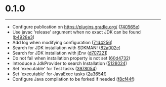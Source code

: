 # 0.1.0
***

- Configure publication on https://plugins.gradle.org/ ([740565e](http://github.com/jcgay/gradle-jdk-chooser-plugin/commit/740565e16811437e2c1fc51ed33384e6f5782563))
- Use javac 'release' argument when no exact JDK can be found ([b4928e3](http://github.com/jcgay/gradle-jdk-chooser-plugin/commit/b4928e31815bc22138d83ee9c0c8e44743301ba0))
- Add log when modifying configuration ([71d4256](http://github.com/jcgay/gradle-jdk-chooser-plugin/commit/71d42564c6deabecc36dbd18e77bc3bad7fbbf13))
- Search for JDK installation with SDKMAN! ([82a002e](http://github.com/jcgay/gradle-jdk-chooser-plugin/commit/82a002e00e8795223d74f34f02ea1efdb5288713))
- Search for JDK installation with jEnv ([d707221](http://github.com/jcgay/gradle-jdk-chooser-plugin/commit/d70722126a579d1b2a9b097ba3ecd54772cbabb9))
- Do not fail when installation property is not set ([60d4732](http://github.com/jcgay/gradle-jdk-chooser-plugin/commit/60d47321d4ad2086a7e84d6d351700616fcffea2))
- Introduce a JdkProvider to search Installation ([5128024](http://github.com/jcgay/gradle-jdk-chooser-plugin/commit/512802417717bb12432de68e9d8e20eb684a7ce6))
- Set 'executable' for Test tasks ([3978054](http://github.com/jcgay/gradle-jdk-chooser-plugin/commit/39780541857caf7e05c88713b50d033dd7decc41))
- Set 'executable' for JavaExec tasks ([2a3654f](http://github.com/jcgay/gradle-jdk-chooser-plugin/commit/2a3654fe997ce7e83e16c7e280d442532fce15e5))
- Configure Java compilation to be forked if needed ([f8cf44f](http://github.com/jcgay/gradle-jdk-chooser-plugin/commit/f8cf44f59e2897dc2ad10e4e3d0e61680ce729aa))
